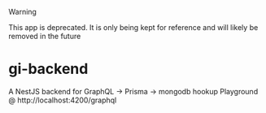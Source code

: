 > [!WARNING]
> This app is deprecated. It is only being kept for reference and will likely be removed in the future

# gi-backend

A NestJS backend for GraphQL -> Prisma -> mongodb hookup
Playground @ http://localhost:4200/graphql
